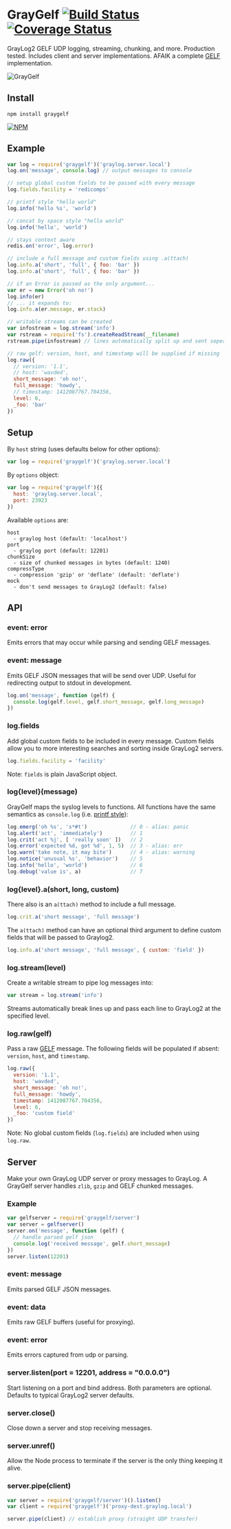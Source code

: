 # GrayGelf [![Build Status](https://secure.travis-ci.org/wavded/graygelf.svg)](http://travis-ci.org/wavded/graygelf) [![Coverage Status](https://coveralls.io/repos/github/wavded/graygelf/badge.svg?branch=master)](https://coveralls.io/github/wavded/graygelf?branch=master)

GrayLog2 GELF UDP logging, streaming, chunking, and more. Production tested. Includes client and server implementations. AFAIK a complete [GELF](http://graylog2.org/gelf#specs) implementation.

![GrayGelf](https://raw.github.com/wavded/graygelf/master/graygelf.png)

## Install

```
npm install graygelf
```

[![NPM](https://nodei.co/npm/graygelf.png?downloads=true)](https://nodei.co/npm/graygelf)

## Example

```javascript
var log = require('graygelf')('graylog.server.local')
log.on('message', console.log) // output messages to console

// setup global custom fields to be passed with every message
log.fields.facility = 'redicomps'

// printf style "hello world"
log.info('hello %s', 'world')

// concat by space style "hello world"
log.info('hello', 'world')

// stays context aware
redis.on('error', log.error)

// include a full message and custom fields using .a(ttach)
log.info.a('short', 'full', { foo: 'bar' })
log.info.a('short', 'full', { foo: 'bar' })

// if an Error is passed as the only argument...
var er = new Error('oh no!')
log.info(er)
// ... it expands to:
log.info.a(er.message, er.stack)

// writable streams can be created
var infostream = log.stream('info')
var rstream = require('fs').createReadStream(__filename)
rstream.pipe(infostream) // lines automatically split up and sent seperately

// raw gelf: version, host, and timestamp will be supplied if missing
log.raw({
  // version: '1.1',
  // host: 'wavded',
  short_message: 'oh no!',
  full_message: 'howdy',
  // timestamp: 1412087767.704356,
  level: 6,
  _foo: 'bar'
})
```

## Setup

By `host` string (uses defaults below for other options):

```javascript
var log = require('graygelf')('graylog.server.local')
```

By `options` object:

```javascript
var log = require('graygelf'){{
  host: 'graylog.server.local',
  port: 23923
})
```

Available `options` are:

```
host
  - graylog host (default: 'localhost')
port
  - graylog port (default: 12201)
chunkSize
  - size of chunked messages in bytes (default: 1240)
compressType
  - compression 'gzip' or 'deflate' (default: 'deflate')
mock
  - don't send messages to GrayLog2 (default: false)
```

## API

### event: error

Emits errors that may occur while parsing and sending GELF messages.

### event: message

Emits GELF JSON messages that will be send over UDP. Useful for redirecting output to stdout in development.

```javascript
log.on('message', function (gelf) {
  console.log(gelf.level, gelf.short_message, gelf.long_message)
})
```

### log.fields

Add global custom fields to be included in every message. Custom fields allow you to more interesting searches and sorting inside GrayLog2 servers.

```javascript
log.fields.facility = 'facility'
```

Note: `fields` is plain JavaScript object.

### log{level}(message)

GrayGelf maps the syslog levels to functions. All functions have the same semantics as `console.log` (i.e. [printf style](http://nodejs.org/api/util.html#util_util_format_format)):

```javascript
log.emerg('oh %s', 's*#t')              // 0 - alias: panic
log.alert('act', 'immediately')         // 1
log.crit('act %j', [ 'really soon' ])   // 2
log.error('expected %d, got %d', 1, 5)  // 3 - alias: err
log.warn('take note, it may bite')      // 4 - alias: warning
log.notice('unusual %s', 'behavior')    // 5
log.info('hello', 'world')              // 6
log.debug('value is', a)                // 7
```

### log{level}.a(short, long, custom)

There also is an `a(ttach)` method to include a full message.

```javascript
log.crit.a('short message', 'full message')
```

The `a(ttach)` method can have an optional third argument to define custom fields that will be passed to Graylog2.

```javascript
log.info.a('short message', 'full message', { custom: 'field' })
```

### log.stream(level)

Create a writable stream to pipe log messages into:

```javascript
var stream = log.stream('info')
```

Streams automatically break lines up and pass each line to GrayLog2 at the specified level.

### log.raw(gelf)

Pass a raw [GELF](http://www.graylog2.org/resources/gelf/specification) message. The following fields will be populated if absent: `version`, `host`, and `timestamp`.

```javascript
log.raw({
  version: '1.1',
  host: 'wavded',
  short_message: 'oh no!',
  full_message: 'howdy',
  timestamp: 1412087767.704356,
  level: 6,
  _foo: 'custom field'
})
```

Note: No global custom fields (`log.fields`) are included when using `log.raw`.

## Server

Make your own GrayLog UDP server or proxy messages to GrayLog. A GrayGelf server handles `zlib`, `gzip` and GELF chunked messages.

### Example

```javascript
var gelfserver = require('graygelf/server')
var server = gelfserver()
server.on('message', function (gelf) {
  // handle parsed gelf json
  console.log('received message', gelf.short_message)
})
server.listen(12201)
```

### event: message

Emits parsed GELF JSON messages.

### event: data

Emits raw GELF buffers (useful for proxying).

### event: error

Emits errors captured from udp or parsing.

### server.listen(port = 12201, address = "0.0.0.0")

Start listening on a port and bind address. Both parameters are optional. Defaults to typical GrayLog2 server defaults.

### server.close()

Close down a server and stop receiving messages.

### server.unref()

Allow the Node process to terminate if the server is the only thing keeping it alive.

### server.pipe(client)

```javascript
var server = require('graygelf/server')().listen()
var client = require('graygelf')('proxy-dest.graylog.local')

server.pipe(client) // establish proxy (straight UDP transfer)
```
